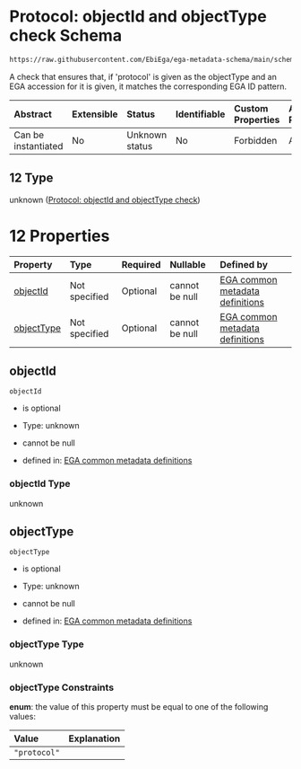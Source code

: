 # Protocol: objectId and objectType check Schema

```txt
https://raw.githubusercontent.com/EbiEga/ega-metadata-schema/main/schemas/EGA.common-definitions.json#/$defs/objectIdAndObjectTypeCheck/anyOf/12
```

A check that ensures that, if 'protocol' is given as the objectType and an EGA accession for it is given, it matches the corresponding EGA ID pattern.

| Abstract            | Extensible | Status         | Identifiable | Custom Properties | Additional Properties | Access Restrictions | Defined In                                                                                           |
| :------------------ | :--------- | :------------- | :----------- | :---------------- | :-------------------- | :------------------ | :--------------------------------------------------------------------------------------------------- |
| Can be instantiated | No         | Unknown status | No           | Forbidden         | Allowed               | none                | [EGA.common-definitions.json\*](../../../schemas/EGA.common-definitions.json "open original schema") |

## 12 Type

unknown ([Protocol: objectId and objectType check](ega-4-defs-check-that-the-objectids-accession-pattern-and-objecttype-match-anyof-protocol-objectid-and-objecttype-check.md))

# 12 Properties

| Property                  | Type          | Required | Nullable       | Defined by                                                                                                                                                                                                                                                                                                                                                   |
| :------------------------ | :------------ | :------- | :------------- | :----------------------------------------------------------------------------------------------------------------------------------------------------------------------------------------------------------------------------------------------------------------------------------------------------------------------------------------------------------- |
| [objectId](#objectid)     | Not specified | Optional | cannot be null | [EGA common metadata definitions](ega-4-defs-check-that-the-objectids-accession-pattern-and-objecttype-match-anyof-protocol-objectid-and-objecttype-check-properties-objectid.md "https://raw.githubusercontent.com/EbiEga/ega-metadata-schema/main/schemas/EGA.common-definitions.json#/$defs/objectIdAndObjectTypeCheck/anyOf/12/properties/objectId")     |
| [objectType](#objecttype) | Not specified | Optional | cannot be null | [EGA common metadata definitions](ega-4-defs-check-that-the-objectids-accession-pattern-and-objecttype-match-anyof-protocol-objectid-and-objecttype-check-properties-objecttype.md "https://raw.githubusercontent.com/EbiEga/ega-metadata-schema/main/schemas/EGA.common-definitions.json#/$defs/objectIdAndObjectTypeCheck/anyOf/12/properties/objectType") |

## objectId



`objectId`

* is optional

* Type: unknown

* cannot be null

* defined in: [EGA common metadata definitions](ega-4-defs-check-that-the-objectids-accession-pattern-and-objecttype-match-anyof-protocol-objectid-and-objecttype-check-properties-objectid.md "https://raw.githubusercontent.com/EbiEga/ega-metadata-schema/main/schemas/EGA.common-definitions.json#/$defs/objectIdAndObjectTypeCheck/anyOf/12/properties/objectId")

### objectId Type

unknown

## objectType



`objectType`

* is optional

* Type: unknown

* cannot be null

* defined in: [EGA common metadata definitions](ega-4-defs-check-that-the-objectids-accession-pattern-and-objecttype-match-anyof-protocol-objectid-and-objecttype-check-properties-objecttype.md "https://raw.githubusercontent.com/EbiEga/ega-metadata-schema/main/schemas/EGA.common-definitions.json#/$defs/objectIdAndObjectTypeCheck/anyOf/12/properties/objectType")

### objectType Type

unknown

### objectType Constraints

**enum**: the value of this property must be equal to one of the following values:

| Value        | Explanation |
| :----------- | :---------- |
| `"protocol"` |             |
